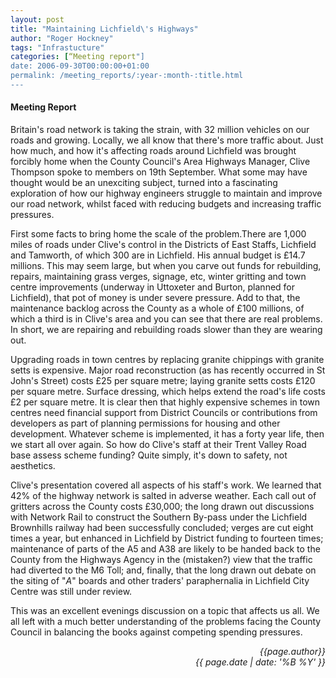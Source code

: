 ```yaml
---
layout: post
title: "Maintaining Lichfield\'s Highways"
author: "Roger Hockney"
tags: "Infrastucture"
categories: [“Meeting report"]
date: 2006-09-30T00:00:00+01:00
permalink: /meeting_reports/:year-:month-:title.html
---
```

#### Meeting Report ####

Britain's road network is taking the strain, with 32 million vehicles on our roads and growing. Locally, we all know that there's more traffic about. Just how much, and how it's affecting roads around Lichfield was brought forcibly home when the County Council's Area Highways Manager, Clive Thompson spoke to members on 19th September. What some may have thought would be an unexciting subject, turned into a fascinating exploration of how our highway engineers struggle to maintain and improve our road network, whilst faced with reducing budgets and increasing traffic pressures. 

First some facts to bring home the scale of the problem.There are 1,000 miles of roads under Clive's control in the Districts of East Staffs, Lichfield and Tamworth, of which 300 are in Lichfield. His annual budget is £14.7 millions. This may seem large, but when you carve out funds for rebuilding, repairs, maintaining grass verges, signage, etc, winter gritting and town centre improvements (underway in Uttoxeter and Burton, planned for Lichfield), that pot of money is under severe pressure. Add to that, the maintenance backlog across the County as a whole of £100 millions, of which a third is in Clive's area and you can see that there are real problems. In short, we are repairing and rebuilding roads slower than they are wearing out. 

Upgrading roads in town centres by replacing granite chippings with granite setts is expensive. Major road reconstruction (as has recently occurred in St John's Street) costs £25 per square metre; laying granite setts costs £120 per square metre. Surface dressing, which helps extend the road's life costs £2 per square metre. It is clear then that highly expensive schemes in town centres need financial support from District Councils or contributions from developers as part of planning permissions for housing and other development. Whatever scheme is implemented, it has a forty year life, then we start all over again. So how do Clive's staff at their Trent Valley Road base assess scheme funding? Quite simply, it's down to safety, not aesthetics. 

Clive's presentation covered all aspects of his staff's work. We learned that 42% of the highway network is salted in adverse weather. Each call out of gritters across the County costs £30,000; the long drawn out discussions with Network Rail to construct the Southern By-pass under the Lichfield Brownhills railway had been successfully concluded; verges are cut eight times a year, but enhanced in Lichfield by District funding to fourteen times; maintenance of parts of the A5 and A38 are likely to be handed back to the County from the Highways Agency in the (mistaken?) view that the traffic had diverted to the M6 Toll; and, finally, that the long drawn out debate on the siting of "*A*" boards and other traders' paraphernalia in Lichfield City Centre was still under review. 

This was an excellent evenings discussion on a topic that affects us all. We all left with a much better understanding of the problems facing the County Council in balancing the books against competing spending pressures. 

<p align="right"><i> {{page.author}} <br> {{ page.date | date: '%B %Y' }} </i></p>
